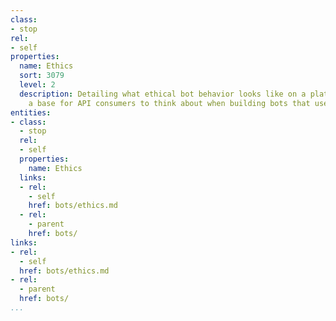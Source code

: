 ```yaml
---
class:
- stop
rel:
- self
properties:
  name: Ethics
  sort: 3079
  level: 2
  description: Detailing what ethical bot behavior looks like on a platform, providing
    a base for API consumers to think about when building bots that use a service.
entities:
- class:
  - stop
  rel:
  - self
  properties:
    name: Ethics
  links:
  - rel:
    - self
    href: bots/ethics.md
  - rel:
    - parent
    href: bots/
links:
- rel:
  - self
  href: bots/ethics.md
- rel:
  - parent
  href: bots/
...
```

